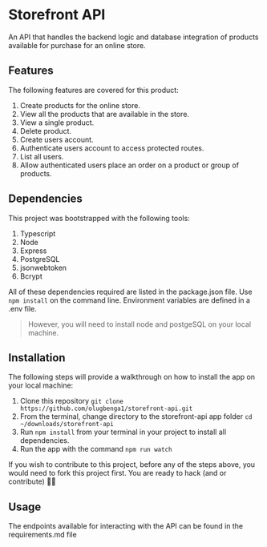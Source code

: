 # Storefront API

An API that handles the backend logic and database integration of products available for purchase for an online store.

## Features

The following features are covered for this product:

1. Create products for the online store.
2. View all the products that are available in the store.
3. View a single product.
4. Delete product.
5. Create users account.
6. Authenticate users account to access protected routes.
7. List all users.
8. Allow authenticated users place an order on a product or group of products.

## Dependencies

This project was bootstrapped with the following tools:

1. Typescript
2. Node
3. Express
4. PostgreSQL
5. jsonwebtoken
6. Bcrypt

All of these dependencies required are listed in the package.json file. Use `npm install` on the command line. Environment variables are defined in a .env file.

> However, you will need to install node and postgeSQL on your local machine.

## Installation

The following steps will provide a walkthrough on how to install the app on your local machine:

1. Clone this repository `git clone https://github.com/olugbenga1/storefront-api.git`
2. From the terminal, change directory to the storefront-api app folder `cd ~/downloads/storefront-api`
3. Run `npm install` from your terminal in your project to install all dependencies.
4. Run the app with the command `npm run watch`

If you wish to contribute to this project, before any of the steps above, you would need to fork this project first. You are ready to hack (and or contribute) ✌🏾

## Usage

The endpoints available for interacting with the API can be found in the requirements.md file
